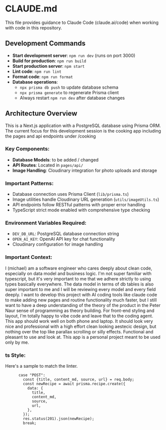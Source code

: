 # CLAUDE.md

This file provides guidance to Claude Code (claude.ai/code) when working with code in this repository.

## Development Commands

- **Start development server**: `npm run dev` (runs on port 3000)
- **Build for production**: `npm run build`
- **Start production server**: `npm start`
- **Lint code**: `npm run lint`
- **Format code**: `npm run format`
- **Database operations**:
  - `npx prisma db push` to update database schema
  - `npx prisma generate` to regenerate Prisma client
  - Always restart `npm run dev` after database changes

## Architecture Overview

This is a Next.js application with a PostgreSQL database using Prisma ORM.
The current focus for this development session is the cooking app including the pages and api endpoints under /cooking

### Key Components:

- **Database Models**: to be added / changed
- **API Routes**: Located in `pages/api/`
- **Image Handling**: Cloudinary integration for photo uploads and storage

### Important Patterns:

- Database connection uses Prisma Client (`lib/prisma.ts`)
- Image utilities handle Cloudinary URL generation (`utils/imageUtils.ts`)
- API endpoints follow RESTful patterns with proper error handling
- TypeScript strict mode enabled with comprehensive type checking

### Environment Variables Required:

- `DEV_DB_URL`: PostgreSQL database connection string
- `OPEN_AI_KEY`: OpenAI API key for chat functionality
- Cloudinary configuration for image handling

### Important Context:

I (michael) am a software engineer who cares deeply about clean code, especially on data model and business logic.
I'm not super familiar with typescript, but it's very important to me that we adhere strictly to using types basically everywhere.
The data model in terms of db tables is also super important to me and I will be reviewing every model and every field deeply.
I want to develop this project with AI coding tools like claude code to make adding new pages and routine functionality much faster,
but I still want to have a deep understanding of the theory of the product in the Peter Naur sense of programming as theory building.
For front-end styling and layout, I'm totally happy to vibe code and leave that to the coding agent.
This app should work well on both phone and laptop. It should look very nice and professional with a high effort clean looking aestecic design,
but nothing over the top like parallax scrolling or silly effects. Functional and pleasant to use and look at.
This app is a personal project meant to be used only by me.

### ts Style:

Here's a sample to match the linter.

```
      case "POST":
        const {title, content_md, source, url} = req.body;
        const newRecipe = await prisma.recipe.create({
          data: {
            title,
            content_md,
            source,
            url,
          },
        });
        res.status(201).json(newRecipe);
        break;
```
